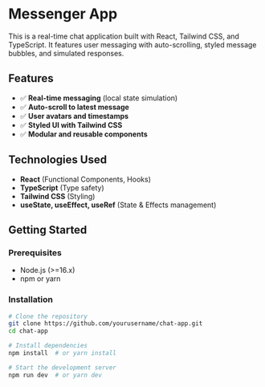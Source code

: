 # Messenger App

This is a real-time chat application built with React, Tailwind CSS, and TypeScript. It features user messaging with auto-scrolling, styled message bubbles, and simulated responses.

## Features

- ✅ **Real-time messaging** (local state simulation)
- ✅ **Auto-scroll to latest message**
- ✅ **User avatars and timestamps**
- ✅ **Styled UI with Tailwind CSS**
- ✅ **Modular and reusable components**

## Technologies Used

- **React** (Functional Components, Hooks)
- **TypeScript** (Type safety)
- **Tailwind CSS** (Styling)
- **useState, useEffect, useRef** (State & Effects management)

## Getting Started

### Prerequisites

- Node.js (>=16.x)
- npm or yarn

### Installation

```sh
# Clone the repository
git clone https://github.com/yourusername/chat-app.git
cd chat-app

# Install dependencies
npm install  # or yarn install

# Start the development server
npm run dev  # or yarn dev
